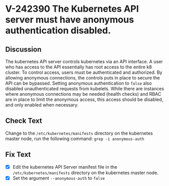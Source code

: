 # V-242390 The Kubernetes API server must have anonymous authentication disabled.
## Discussion
The kubernetes API server controls kubernetes via an API interface. A user who has access to the API essentially has root access to the entire k8 cluster. To control access, users must be authenticated and authorized. By allowing anonymous connections, the controls puts in place to secure the API can be bypassed.
Setting anonymous authentication to ```false``` also disabled unauthenticated requests from kubelets.
While there are instances where anonymous connections may be needed (health checks) and RBAC are in place to limit the anonymous access, this access should be disabled, and only enabled when necessary.
## Check Text
Change to the ```/etc/kubernetes/manifests``` directory on the kubernetes master node, run the following command:
```grep -i anonymous-auth```
## Fix Text
- [x] Edit the kubernetes API Server manifest file in the ```/etc/kubernetes/manifests``` directory on the kubernetes master node. 
- [x] Set the argument ```--anonymous-auth``` to ```false```

